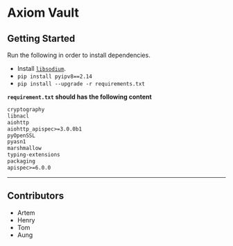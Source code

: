 # Axiom Vault

## Getting Started

Run the following in order to install dependencies.

- Install [`libsodium`](https://py-ipv8.readthedocs.io/en/latest/preliminaries/install_libsodium.html).
- `pip install pyipv8==2.14`
- `pip install --upgrade -r requirements.txt`

**`requirement.txt` should has the following content**
```txt
cryptography
libnacl
aiohttp
aiohttp_apispec>=3.0.0b1
pyOpenSSL
pyasn1
marshmallow
typing-extensions
packaging
apispec>=6.0.0
```
---

## Contributors

- Artem
- Henry
- Tom
- Aung


